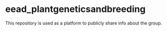 # eead_plantgeneticsandbreeding
This repository is used as a platform to publicly share info about the group.
